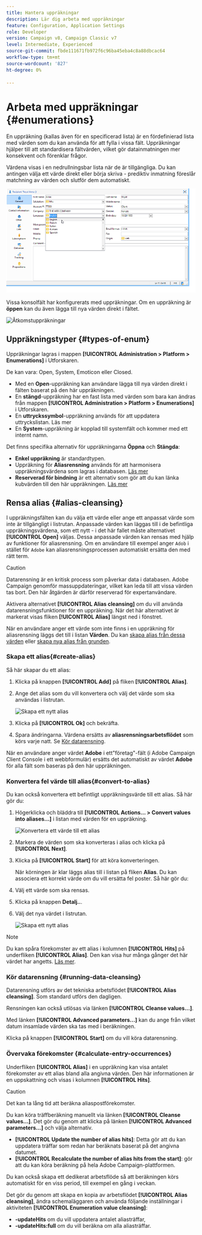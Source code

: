 ```yaml
---
title: Hantera uppräkningar
description: Lär dig arbeta med uppräkningar
feature: Configuration, Application Settings
role: Developer
version: Campaign v8, Campaign Classic v7
level: Intermediate, Experienced
source-git-commit: fbde111671fb972f6c96ba45eba4c8a88dbcac64
workflow-type: tm+mt
source-wordcount: '827'
ht-degree: 0%

---
```


# Arbeta med uppräkningar {#enumerations}

En uppräkning (kallas även för en specificerad lista) är en fördefinierad lista med värden som du kan använda för att fylla i vissa fält. Uppräkningar hjälper till att standardisera fältvärden, vilket gör datainmatningen mer konsekvent och förenklar frågor.

Värdena visas i en nedrullningsbar lista när de är tillgängliga. Du kan antingen välja ett värde direkt eller börja skriva - prediktiv inmatning föreslår matchning av värden och slutför dem automatiskt.

![](assets/enum_values.png)

Vissa konsolfält har konfigurerats med uppräkningar. Om en uppräkning är **öppen** kan du även lägga till nya värden direkt i fältet.

![Åtkomstuppräkningar](assets/enumerations-menu.png)

## Uppräkningstyper {#types-of-enum}

Uppräkningar lagras i mappen **[!UICONTROL Administration > Platform > Enumerations]** i Utforskaren.

De kan vara: Open, System, Emoticon eller Closed.

* Med en **Open**-uppräkning kan användare lägga till nya värden direkt i fälten baserat på den här uppräkningen.
* En **stängd**-uppräkning har en fast lista med värden som bara kan ändras från mappen **[!UICONTROL Administration > Platform > Enumerations]** i Utforskaren.
* En **uttryckssymbol**-uppräkning används för att uppdatera uttryckslistan. Läs mer
* En **System**-uppräkning är kopplad till systemfält och kommer med ett internt namn.

Det finns specifika alternativ för uppräkningarna **Öppna** och **Stängda**:

* **Enkel uppräkning** är standardtypen.
* Uppräkning för **Aliasrensning** används för att harmonisera uppräkningsvärdena som lagras i databasen. [Läs mer](#alias-cleansing)
* **Reserverad för bindning** är ett alternativ som gör att du kan länka kubvärden till den här uppräkningen. [Läs mer](../reporting/gs-cubes.md)


## Rensa alias {#alias-cleansing}

I uppräkningsfälten kan du välja ett värde eller ange ett anpassat värde som inte är tillgängligt i listrutan. Anpassade värden kan läggas till i de befintliga uppräkningsvärdena, som ett nytt - i det här fallet måste alternativet **[!UICONTROL Open]** väljas. Dessa anpassade värden kan rensas med hjälp av funktioner för aliasrensning. Om en användare till exempel anger `Adob` i stället för `Adobe` kan aliasrensningsprocessen automatiskt ersätta den med rätt term.

>[!CAUTION]
>
>Datarensning är en kritisk process som påverkar data i databasen. Adobe Campaign genomför massuppdateringar, vilket kan leda till att vissa värden tas bort. Den här åtgärden är därför reserverad för expertanvändare.

Aktivera alternativet **[!UICONTROL Alias cleansing]** om du vill använda datarensningsfunktioner för en uppräkning. När det här alternativet är markerat visas fliken **[!UICONTROL Alias]** längst ned i fönstret.

När en användare anger ett värde som inte finns i en uppräkning för aliasrensning läggs det till i listan **Värden**. Du kan [skapa alias från dessa värden](#convert-to-alias) eller [skapa nya alias från grunden](#create-alias).

### Skapa ett alias{#create-alias}

Så här skapar du ett alias:

1. Klicka på knappen **[!UICONTROL Add]** på fliken **[!UICONTROL Alias]**.
1. Ange det alias som du vill konvertera och välj det värde som ska användas i listrutan.

   ![Skapa ett nytt alias](assets/new-alias.png)

1. Klicka på **[!UICONTROL Ok]** och bekräfta.

1. Spara ändringarna. Värdena ersätts av **aliasrensningsarbetsflödet** som körs varje natt. Se [Kör datarensning](#running-data-cleansing).

När en användare anger värdet **Adobe** i ett&quot;företag&quot;-fält (i Adobe Campaign Client Console i ett webbformulär) ersätts det automatiskt av värdet **Adobe** för alla fält som baseras på den här uppräkningen.

### Konvertera fel värde till alias{#convert-to-alias}

Du kan också konvertera ett befintligt uppräkningsvärde till ett alias. Så här gör du:

1. Högerklicka och bläddra till **[!UICONTROL Actions... > Convert values into aliases...]** i listan med värden för en uppräkning.

   ![Konvertera ett värde till ett alias](assets/convert-into-aliases.png)

1. Markera de värden som ska konverteras i alias och klicka på **[!UICONTROL Next]**.
1. Klicka på **[!UICONTROL Start]** för att köra konverteringen.

   När körningen är klar läggs alias till i listan på fliken **Alias**. Du kan associera ett korrekt värde om du vill ersätta fel poster. Så här gör du:

1. Välj ett värde som ska rensas.
1. Klicka på knappen **Detalj..**.
1. Välj det nya värdet i listrutan.

   ![Skapa ett nytt alias](assets/define-new-alias.png)


>[!NOTE]
>
>Du kan spåra förekomster av ett alias i kolumnen **[!UICONTROL Hits]** på underfliken **[!UICONTROL Alias]**. Den kan visa hur många gånger det här värdet har angetts.  [Läs mer](#calculate-entry-occurrences).

### Kör datarensning {#running-data-cleansing}

Datarensning utförs av det tekniska arbetsflödet **[!UICONTROL Alias cleansing]**. Som standard utförs den dagligen.

Rensningen kan också utlösas via länken **[!UICONTROL Cleanse values...]**.

Med länken **[!UICONTROL Advanced parameters...]** kan du ange från vilket datum insamlade värden ska tas med i beräkningen.

Klicka på knappen **[!UICONTROL Start]** om du vill köra datarensning.

### Övervaka förekomster {#calculate-entry-occurrences}

Underfliken **[!UICONTROL Alias]** i en uppräkning kan visa antalet förekomster av ett alias bland alla angivna värden. Den här informationen är en uppskattning och visas i kolumnen **[!UICONTROL Hits]**.

>[!CAUTION]
>
>Det kan ta lång tid att beräkna aliaspostförekomster.
>

Du kan köra träffberäkning manuellt via länken **[!UICONTROL Cleanse values...]**. Det gör du genom att klicka på länken **[!UICONTROL Advanced parameters...]** och välja alternativ.

* **[!UICONTROL Update the number of alias hits]**: Detta gör att du kan uppdatera träffar som redan har beräknats baserat på det angivna datumet.
* **[!UICONTROL Recalculate the number of alias hits from the start]**: gör att du kan köra beräkning på hela Adobe Campaign-plattformen.

Du kan också skapa ett dedikerat arbetsflöde så att beräkningen körs automatiskt för en viss period, till exempel en gång i veckan.

Det gör du genom att skapa en kopia av arbetsflödet **[!UICONTROL Alias cleansing]**, ändra schemaläggaren och använda följande inställningar i aktiviteten **[!UICONTROL Enumeration value cleansing]**:

* **-updateHits** om du vill uppdatera antalet aliasträffar,
* **-updateHits:full** om du vill beräkna om alla aliasträffar.
